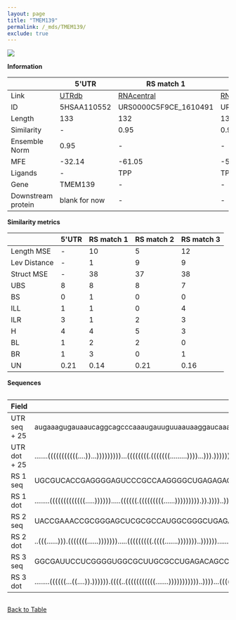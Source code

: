 ```yaml
---
layout: page
title: "TMEM139"
permalink: /_mds/TMEM139/
exclude: true
---
```




![](../../alns_9.28.22/aln_5HSAA110552_0.986.png?raw=true)


**Information**

| | 5'UTR       | RS match 1   | RS match 2  | RS match 3 |
| ---- | ----------- | ----------- | ----------- | ----------- |
| Link | <a href="http://utrdb.ba.itb.cnr.it/getutr/5HSAA110552/1" target="_blank" rel="noopener noreferrer">UTRdb</a>   | <a href="https://rnacentral.org/rna/URS0000C5F9CE/1610491" target="_blank" rel="noopener noreferrer">RNAcentral</a>     |<a href="https://rnacentral.org/rna/URS0000C5EDB3/909613" target="_blank" rel="noopener noreferrer">RNAcentral</a>  | <a href="https://rnacentral.org/rna/URS0000C342A1/1579979" target="_blank" rel="noopener noreferrer">RNAcentral</a>   |
| ID | 5HSAA110552     | URS0000C5F9CE_1610491     | URS0000C5EDB3_909613     | URS0000C342A1_1579979     |
| Length | 133     |  132    | 130   |  130    |
| Similarity | - | 0.95 | 0.94 | 0.94 |
| Ensemble Norm | 0.95 | - | - | - |
| MFE | -32.14 | -61.05 | -51.37 | -55.64 |
| Ligands | - | TPP | TPP | TPP |
| Gene | TMEM139 | - | - | - |
| Downstream protein | blank for now    |    -    | -  | - |


**Similarity metrics**

| | 5'UTR       | RS match 1   | RS match 2  | RS match 3 |
| ---- | ----------- | ----------- | ----------- | ----------- |
| Length MSE | - | 10 | 5 | 12 |
| Lev Distance | - | 1 | 9 | 9 |
| Struct MSE | - | 38 | 37 | 38 |
| UBS| 8 | 8 | 8 | 7 |
| BS | 0 | 1 | 0 | 0 |
| ILL | 1 | 1 | 0 | 4 |
| ILR | 3 | 1 | 2 | 3 |
| H | 4 | 4 | 5 | 3 |
| BL | 1 | 2 | 2 | 0 |
| BR | 1 | 3 | 0 | 1 |
| UN | 0.21 | 0.14 | 0.21 | 0.16 |

**Sequences**


<div style="overflow-x:auto;">

<table>
<colgroup>
<col width="30%" />
<col width="70%" />
</colgroup>
<thead>
<tr class="header">
<th>Field</th>
<th>Description</th>
</tr>
</thead>
<tbody>
<tr>
<td markdown="span">UTR seq + 25 </td>
<td markdown="span"> augaaagugauaaucaggcagcccaaaugauuguuaauaaggaucaaaugagaucguguauguggguccaaucaauugauucuacacaaaggagccuggggaggggccATGGTGCCAATGCACTTACTGGGGA </td>
</tr>
<tr>
<td markdown="span">UTR dot + 25  </td>
<td markdown="span"> .......(((((((((((....))...)))))))))...((((((((.(((((((.........))))...))).)))))))).......((..(((....)))..))..(((((....))))).........
</td>
</tr>


<tr>
<td markdown="span">RS 1 seq </td>
<td markdown="span"> UGCGUCACCGAGGGGAGUCCCGCCAAGGGGCUGAGAGACUGAUGGGCGGCGCCGCUGUGGGCGCCGCCGGUGCAGUGACCCUUUGAACCUGAUCCGGAUCAUGCCGGCGCAGGGACGGACCGAUUCCAUCGC
</td>
</tr>


<tr>
<td markdown="span">RS 1 dot </td>
<td markdown="span"> ........(((((((((((((.....)))))).....((((((.(((((((((......))))))))).)).))))..)))))))..((((..((((......))))..))))((.(((.....))).))..
</td>
</tr>


<tr>
<td markdown="span">RS 2 seq </td>
<td markdown="span"> UACCGAAACCGCGGGAGCUCGCGCCAUGGCGGGCUGAGAGGGCGGCUGGUGUCCAUUCCACGGACCCGGUGCCGCCGACCGAUGAACCUGACCGGGUAAUGCCGGCGUAGGGAGGAUUCUCGUGACCACG
</td>
</tr>


<tr>
<td markdown="span">RS 2 dot </td>
<td markdown="span"> ..(((......))).(((((((......))))))).....(((((((((.((((.......)))))))..))))))..........((((.((((......))))..))))(((....))).........
</td>
</tr>


<tr>
<td markdown="span">RS 3 seq </td>
<td markdown="span"> GGCGAUUCCUCGGGGUGGCGCUUGCGCCUGAGACAGCCCGAGCCUGGCCGAGCACGACGGCCGGGUUCCUGCUGGACCCGUUGAACCUGAUCCGGUUAAUGCCGGCGUAGGGAAGGAACGGAGAACCACC
</td>
</tr>


<tr>
<td markdown="span">RS 3 dot </td>
<td markdown="span"> ........((((((...((....)).)))))).((((..(((((((((((.......)))))))))))..))))...(((((...((((..(((((....)))))..)))).....))))).........
</td>
</tr>

</tbody>
</table>


</div>


[Back to Table](../../display)
